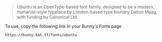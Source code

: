 > Ubuntu is an OpenType-based font family, designed to be a modern, humanist-style typeface by London-based type foundry Dalton Maag, with funding by Canonical Ltd.

To use, copy the following link in your Bunny's Fonts page
```html
https://bunny.kat.tf/fonts/ubuntu
```
